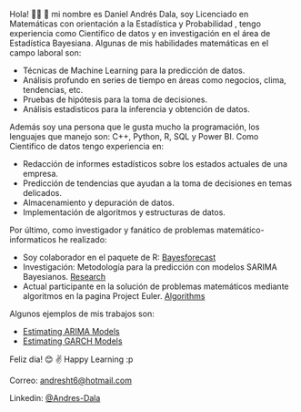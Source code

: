 Hola! 🙋‍♂️ 👋 mi nombre es Daniel Andrés Dala, soy Licenciado en Matemáticas con orientación a la Estadística y Probabilidad , tengo experiencia como Cientifico de datos y en investigación en el área de Estadística Bayesiana. Algunas de mis habilidades matemáticas en el campo laboral son:

* Técnicas de Machine Learning para la predicción de datos.
* Análisis profundo en series de tiempo en áreas como negocios, clima, tendencias, etc.
* Pruebas de hipótesis para la toma de decisiones.
* Análisis estadisticos para la inferencia y obtención de datos.

Además soy una persona que le gusta mucho la programación, los lenguajes que manejo son: C++, Python, R, SQL y Power BI. 
Como Cientifico de datos tengo experiencia en:

* Redacción de informes estadísticos sobre los estados actuales de una empresa.
* Predicción de tendencias que ayudan a la toma de decisiones en temas delicados.
* Almacenamiento y depuración de datos.
* Implementación de algoritmos y estructuras de datos.

Por último, como investigador y fanático de problemas matemático-informaticos he realizado:

* Soy colaborador en el paquete de R: [Bayesforecast](https://github.com/Andres-Dala/bayesforecast)
* Investigación: Metodología para la predicción con modelos SARIMA Bayesianos. [Research](https://github.com/Andres-Dala/Seminario_de_Investigacion_MM700/blob/main/Documentacion/Reporte%20Final.pdf)
* Actual participante en la solución de problemas matemáticos mediante algoritmos en la pagina Project Euler. [Algorithms](https://github.com/Andres-Dala/Basic_algorithms/blob/main/Proyecto%20Euler.ipynb)

Algunos ejemplos de mis trabajos son:

* [Estimating ARIMA Models](https://cran.r-project.org/web/packages/bayesforecast/vignettes/ARIMA.html)
* [Estimating GARCH Models](https://cran.r-project.org/web/packages/bayesforecast/vignettes/GARCH.html)

Feliz dia! 😊 ✌️ 
Happy Learning :p

Correo: andresht6@hotmail.com

Linkedin: [@Andres-Dala](https://www.linkedin.com/in/andres-dala/)
